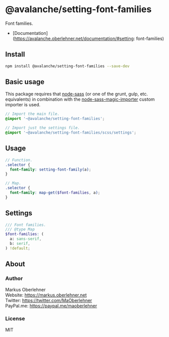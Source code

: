 # @avalanche/setting-font-families
Font families.

- [Documentation](https://avalanche.oberlehner.net/documentation/#setting: font-families)

## Install
```bash
npm install @avalanche/setting-font-families --save-dev
```

## Basic usage
This package requires that [node-sass](https://github.com/sass/node-sass) (or one of the grunt, gulp, etc. equivalents) in combination with the [node-sass-magic-importer](https://github.com/maoberlehner/node-sass-magic-importer) custom importer is used.

```scss
// Import the main file.
@import '~@avalanche/setting-font-families';

// Import just the settings file.
@import '~@avalanche/setting-font-families/scss/settings';
```

## Usage
```scss
// Function.
.selector {
  font-family: setting-font-family(a);
}

// Map.
.selector {
  font-family: map-get($font-families, a);
}
```

## Settings
```scss
/// Font families.
/// @type Map
$font-families: (
  a: sans-serif,
  b: serif,
) !default;
```

## About
### Author
Markus Oberlehner  
Website: https://markus.oberlehner.net  
Twitter: https://twitter.com/MaOberlehner  
PayPal.me: https://paypal.me/maoberlehner

### License
MIT
